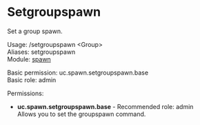 Setgroupspawn
====
Set a group spawn.

Usage: /setgroupspawn \<Group\><br>
Aliases: setgroupspawn<br>
Module: [spawn](../modules/spawn.md)<br>

Basic permission: uc.spawn.setgroupspawn.base<br>
Basic role: admin<br>

Permissions: <br>
* **uc.spawn.setgroupspawn.base** - Recommended role: admin<br>Allows you to set the groupspawn command.
